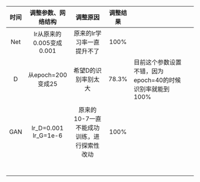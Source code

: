 | 时间 |    调整参数、网络结构    |                  调整原因                  | 调整结果 |                                                          |      |
| :--: | :----------------------: | :----------------------------------------: | :------: | -------------------------------------------------------- | ---- |
| Net  | lr从原来的0.005变成0.001 |         原来的lr学习率一直提升不了         |   100%   |                                                          |      |
|  D   |    从epoch=200变成25     |            希望D的识别率别太大             |  78.3%   | 目前这个参数设置不错，因为epoch=40的时候识别率就能到100% |      |
|      |                          |                                            |          |                                                          |      |
| GAN  |  lr_D=0.001  lr_G=1e-6   | 原来的10-7一直不能成功训练，进行探索性改动 |   100%   |                                                          |      |
|      |                          |                                            |          |                                                          |      |
|      |                          |                                            |          |                                                          |      |
|      |                          |                                            |          |                                                          |      |
|      |                          |                                            |          |                                                          |      |
|      |                          |                                            |          |                                                          |      |
|      |                          |                                            |          |                                                          |      |
|      |                          |                                            |          |                                                          |      |

